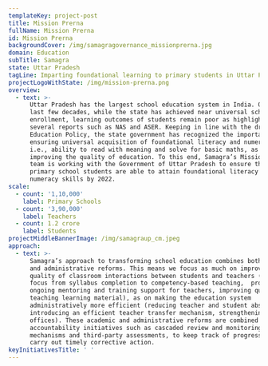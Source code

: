 ```yaml
---
templateKey: project-post
title: Mission Prerna
fullName: Mission Prerna
id: Mission Prerna
backgroundCover: /img/samagragovernance_missionprerna.jpg
domain: Education
subTitle: Samagra
state: Uttar Pradesh
tagLine: Imparting foundational learning to primary students in Uttar Pradesh
projectLogoWithState: /img/mission-prerna.png
overview:
  - text: >-
      Uttar Pradesh has the largest school education system in India. Over the
      last few decades, while the state has achieved near universal school
      enrollment, learning outcomes of students remain poor as highlighted by
      several reports such as NAS and ASER. Keeping in line with the draft New
      Education Policy, the state government has recognized the importance of
      ensuring universal acquisition of foundational literacy and numeracy,
      i.e., ability to read with meaning and solve for basic maths, as key to
      improving the quality of education. To this end, Samagra’s Mission Prerna
      team is working with the Government of Uttar Pradesh to ensure that all
      primary school students are able to attain foundational literacy and
      numeracy skills by 2022.
scale:
  - count: '1,10,000'
    label: Primary Schools
  - count: '3,90,000'
    label: Teachers
  - count: 1.2 crore
    label: Students
projectMiddleBannerImage: /img/samagraup_cm.jpeg
approach:
  - text: >-
      Samagra’s approach to transforming school education combines both academic
      and administrative reforms. This means we focus as much on improving the
      quality of classroom interactions between students and teachers (shifting
      focus from syllabus completion to competency-based teaching,  providing
      ongoing mentoring and training support for teachers, improving quality of
      teaching learning material), as on making the education system
      administratively more efficient (reducing teacher and student absenteeism,
      introducing an efficient teacher transfer mechanism, strengthening field
      offices). These academic and administrative reforms are combined with
      accountability initiatives such as cascaded review and monitoring
      mechanisms and third-party assessments, to keep track of progress and
      carry out timely corrective action.
keyInitiativesTitle: ' '
---
```


